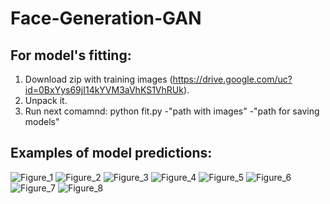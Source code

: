 # Face-Generation-GAN

## For model's fitting:
1. Download zip with training images (https://drive.google.com/uc?id=0BxYys69jI14kYVM3aVhKS1VhRUk).
2. Unpack it.
3. Run next comamnd:
   python fit.py -"path with images" -"path for saving models"

## Examples of model predictions:
![Figure_1](https://user-images.githubusercontent.com/94160231/179178047-2230a092-52a1-4c91-a31e-eadc84265119.png)
![Figure_2](https://user-images.githubusercontent.com/94160231/179178049-85c8ae96-e181-40dd-995f-406d154eb37f.png)
![Figure_3](https://user-images.githubusercontent.com/94160231/179178057-644a6818-a69f-4de4-9d49-85a5327d678f.png)
![Figure_4](https://user-images.githubusercontent.com/94160231/179178061-49bf453f-1a76-4099-8a69-47771b59dca8.png)
![Figure_5](https://user-images.githubusercontent.com/94160231/179178066-32040546-efdf-489b-8712-0137c9b62bc8.png)
![Figure_6](https://user-images.githubusercontent.com/94160231/179178071-39fa644b-9801-4973-8c35-f0cdb044b891.png)
![Figure_7](https://user-images.githubusercontent.com/94160231/179178077-d50ca6e3-7b85-44c6-bad4-da39abb7c375.png)
![Figure_8](https://user-images.githubusercontent.com/94160231/179178079-f6b7b9b7-6e08-46df-a1c1-2fbbf07275e6.png)
